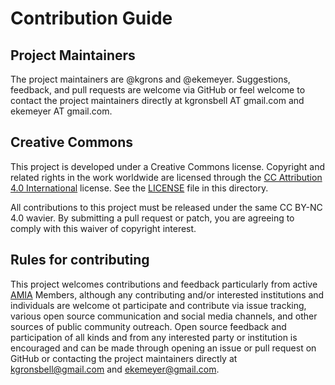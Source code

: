 # Contribution Guide

## Project Maintainers

The project maintainers are @kgrons and @ekemeyer. Suggestions, feedback, and pull requests are welcome via GitHub or feel welcome to contact the project maintainers directly at kgronsbell AT gmail.com and ekemeyer AT gmail.com.

## Creative Commons

This project is developed under a Creative Commons license. Copyright and related rights in the work worldwide are licensed through the [CC Attribution 4.0 International][CC-BY] license. See the [LICENSE](LICENSE.md) file in this directory.

All contributions to this project must be released under the same CC BY-NC 4.0 wavier. By submitting a pull request or patch, you are agreeing to comply with this waiver of copyright interest.

[CC-BY]: http://creativecommons.org/licenses/by/4.0/

## Rules for contributing

This project welcomes contributions and feedback particularly from active [AMIA](https://amianet.org) Members, although any contributing and/or interested institutions and individuals are welcome ot participate and contribute via issue tracking, various open source communication and social media channels, and other sources of public community outreach. Open source feedback and participation of all kinds and from any interested party or institution is encouraged and can be made through opening an issue or pull request on GitHub or contacting the project maintainers directly at kgronsbell@gmail.com and ekemeyer@gmail.com.
